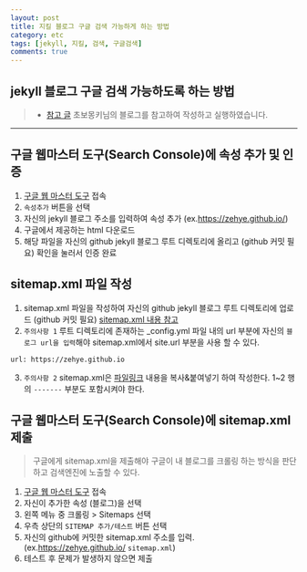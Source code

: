 ```yaml
---
layout: post
title: 지킬 블로그 구글 검색 가능하게 하는 방법
category: etc
tags: [jekyll, 지킬, 검색, 구글검색]
comments: true
---
```


## jekyll 블로그 구글 검색 가능하도록 하는 방법
> - [참고 글](https://wayhome25.github.io/etc/2017/02/20/google-search-sitemap-jekyll/)
> 초보몽키님의 블로그를 참고하여 작성하고 실행하였습니다.

<hr>

## 구글 웹마스터 도구(Search Console)에 속성 추가 및 인증
1. [구글 웹 마스터 도구](https://www.google.com/webmasters/tools/home?hl=ko) 접속
2. `속성추가` 버튼을 선택
3. 자신의 jekyll 블로그 주소를 입력하여 속성 추가 (ex.https://zehye.github.io/)
4. 구글에서 제공하는 html 다운로드
5. 해당 파일을 자신의 github jekyll 블로그 루트 디렉토리에 올리고 (github 커밋 필요) 확인을 눌러서 인증 완료

## sitemap.xml 파일 작성
1. sitemap.xml 파일을 작성하여 자신의 github jekyll 블로그 루트 디렉토리에 업로드 (github 커밋 필요) [sitemap.xml 내용 참고](https://github.com/zehye/zehye.github.io/blob/master/sitemap.xml)
2. `주의사항 1` 루트 디렉토리에 존재하는 \_config.yml 파일 내의 url 부분에 자신의 `블로그 url을 입력`해야 sitemap.xml에서 site.url 부분을 사용 할 수 있다.
```
url: https://zehye.github.io
```
3. `주의사항 2` sitemap.xml은 [파일링크](https://github.com/zehye/zehye.github.io/blob/master/sitemap.xml) 내용을 복사&붙여넣기 하여 작성한다. 1~2 행의 `-------` 부분도 포함시켜야 한다.    

## 구글 웹마스터 도구(Search Console)에 sitemap.xml 제출
> 구글에게 sitemap.xml을 제출해야 구글이 내 블로그를 크롤링 하는 방식을 판단하고 검색엔진에 노출할 수 있다.

1. [구글 웹 마스터 도구](https://www.google.com/webmasters/tools/home?hl=ko) 접속
2. 자신이 추가한 속성 (블로그)을 선택
3. 왼쪽 메뉴 중 크롤링 > Sitemaps 선택
4. 우측 상단의 `SITEMAP 추가/테스트` 버튼 선택
5. 자신의 github에 커밋한 sitemap.xml 주소를 입력. (ex.https://zehye.github.io/ `sitemap.xml`)
6. 테스트 후 문제가 발생하지 않으면 제출
